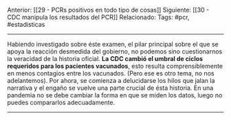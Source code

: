 Anterior: [[29 - PCRs positivos en todo tipo de cosas]]
Siguiente: [[30 - CDC manipula los resultados del PCR]]
Relacionado:
Tags: #pcr, #estadisticas 

-------------------------------------------------------------------
Habiendo investigado sobre éste examen, el pilar principal sobre el que se apoya la reacción desmedida del gobierno, no podemos sino cuestionarnos la veracidad de la historia oficial. **La CDC cambió el umbral de ciclos requeridos para los pacientes vacunados**, esto resulta comprensiblemente en menos contagios entre los vacunados. (Pero ese es otro tema, no nos adelantemos). Por ahora, se comienza a delucidarse los hilos que jalan la narrativa y el engaño se vuelve una parte crucial de ésta historia. En una pandemia no se debe cambiar la forma en que se miden los datos, luego no puedes compararlos adecuadamente.

---------------------------------------------------------------------